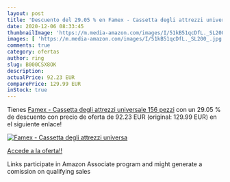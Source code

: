 ```yaml
---
layout: post
title: 'Descuento del 29.05 % en Famex - Cassetta degli attrezzi universa'
date: 2020-12-06 08:33:45
thumbnailImage: 'https://m.media-amazon.com/images/I/51kB51qcDfL._SL200_.jpg'
images: [ 'https://m.media-amazon.com/images/I/51kB51qcDfL._SL200_.jpg' ]
comments: true
category: ofertas
author: ring
slug: B000CSX8OK
description:
actualPrice: 92.23 EUR
comparePrice: 129.99 EUR
inStock: true
---
```


Tienes [Famex - Cassetta degli attrezzi universale  156 pezzi](https://www.amazon.it/dp/B000CSX8OK/?tag=tolees00-21) con un 29.05 % de descuento con precio de oferta de 92.23 EUR (original: 129.99 EUR) en el siguiente enlace!

[![Famex - Cassetta degli attrezzi universa](https://m.media-amazon.com/images/I/51kB51qcDfL._SL200_.jpg)](https://www.amazon.it/dp/B000CSX8OK/?tag=tolees00-21)

[Accede a la oferta!!](https://www.amazon.it/dp/B000CSX8OK/?tag=tolees00-21)

Links participate in Amazon Associate program and might generate a comission on qualifying sales


